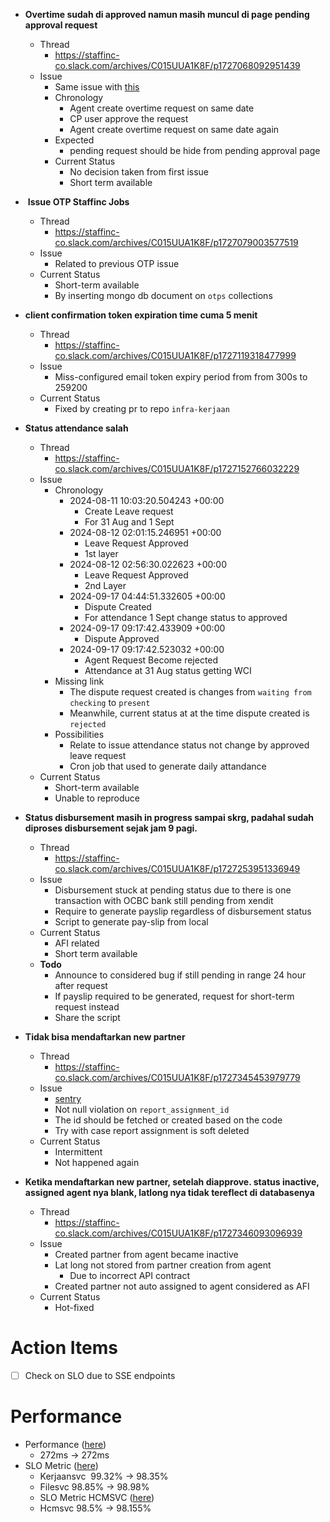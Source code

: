* **Overtime sudah di approved namun masih muncul di page pending approval request**
	* Thread
		* https://staffinc-co.slack.com/archives/C015UUA1K8F/p1727068092951439
	* Issue
		* Same issue with [this](https://staffinc-co.slack.com/archives/C015UUA1K8F/p1722324050129839)
		* Chronology
			* Agent create overtime request on same date
			* CP user approve the request
			* Agent create overtime request on same date again
		* Expected
			* pending request should be hide from pending approval page
		* Current Status
			* No decision taken from first issue
			* Short term available
*  **Issue OTP Staffinc Jobs**
	* Thread
		* https://staffinc-co.slack.com/archives/C015UUA1K8F/p1727079003577519
	* Issue
		* Related to previous OTP issue
	* Current Status
		* Short-term available
		* By inserting mongo db document on `otps` collections
* **client confirmation token expiration time cuma 5 menit**
	* Thread
		* https://staffinc-co.slack.com/archives/C015UUA1K8F/p1727119318477999
	* Issue
		* Miss-configured email token expiry period from from 300s to 259200
	* Current Status
		* Fixed by creating pr to repo `infra-kerjaan`
* **Status attendance salah**
	* Thread
		* https://staffinc-co.slack.com/archives/C015UUA1K8F/p1727152766032229
	* Issue
		* Chronology
			* 2024-08-11 10:03:20.504243 +00:00
				* Create Leave request
				* For 31 Aug and 1 Sept
			* 2024-08-12 02:01:15.246951 +00:00
				* Leave Request Approved
				* 1st layer
			* 2024-08-12 02:56:30.022623 +00:00
				* Leave Request Approved
				* 2nd Layer
			* 2024-09-17 04:44:51.332605 +00:00
				* Dispute Created
				* For attendance 1 Sept change status to approved
			* 2024-09-17 09:17:42.433909 +00:00
				* Dispute Approved
			* 2024-09-17 09:17:42.523032 +00:00
				* Agent Request Become rejected
				* Attendance at 31 Aug status getting WCI
		* Missing link
			* The dispute request created is changes from `waiting from checking` to `present`
			* Meanwhile, current status at at the time dispute created is `rejected`
		* Possibilities
			* Relate to issue attendance status not change by approved leave request
			* Cron job that used to generate daily attandance
	* Current Status
		* Short-term available
		* Unable to reproduce 
* **Status disbursement masih in progress sampai skrg, padahal sudah diproses disbursement sejak jam 9 pagi.**
	* Thread 
		* https://staffinc-co.slack.com/archives/C015UUA1K8F/p1727253951336949
	* Issue
		* Disbursement stuck at pending status due to there is one transaction with OCBC bank still pending from xendit
		* Require to generate payslip regardless of disbursement status
		* Script to generate pay-slip from local
	* Current Status
		* AFI related
		* Short term available
	* **Todo**
		* Announce to considered bug if still pending in range 24 hour after request
		* If payslip required to be generated, request for short-term request instead
		* Share the script
* **Tidak bisa mendaftarkan new partner**
	* Thread
		* https://staffinc-co.slack.com/archives/C015UUA1K8F/p1727345453979779
	* Issue
		* [sentry](https://sentry.staffinc.co/organizations/staffinc/issues/7421/?project=2&query=is:unresolved&stream_index=1)
		* Not null violation on `report_assignment_id`
		* The id should be fetched or created based on the code
		* Try with case report assignment is soft deleted
	* Current Status
		* Intermittent
		* Not happened again

* **Ketika mendaftarkan new partner, setelah diapprove. status inactive, assigned agent nya blank, latlong nya tidak tereflect di databasenya**
	* Thread
		* https://staffinc-co.slack.com/archives/C015UUA1K8F/p1727346093096939
	* Issue
		* Created partner from agent became inactive
		* Lat long not stored from partner creation from agent
			* Due to incorrect API contract
		* Created partner not auto assigned to agent considered as AFI
	* Current Status
		* Hot-fixed
# Action Items
- [ ] Check on SLO due to SSE endpoints
# Performance
* Performance ([here](https://app.datadoghq.com/dashboard/kcv-mwi-fwb/kerjaan-service-monitoring?fromUser=false&fullscreen_end_ts=1726794753395&fullscreen_paused=false&fullscreen_refresh_mode=sliding&fullscreen_section=overview&fullscreen_start_ts=1726189953395&fullscreen_widget=7475676929454144&refresh_mode=sliding&from_ts=1726189914863&to_ts=1726794714863&live=true))
	- 272ms -> 272ms
* SLO Metric ([here](https://app.datadoghq.com/dashboard/pa7-5ag-3g5/kerjaan-be-dashboard?fromUser=true&refresh_mode=paused&from_ts=1725940320000&to_ts=1726545420000&live=false))
	* Kerjaansvc  99.32% -> 98.35%
	* Filesvc 98.85% -> 98.98%
	* SLO Metric HCMSVC ([here](https://app.datadoghq.com/dashboard/7ey-w3w-ric/hcmsvc-monitoring?fromUser=false&refresh_mode=sliding&from_ts=1725940714319&to_ts=1726545514319&live=true))
	* Hcmsvc 98.5% -> 98.155%
